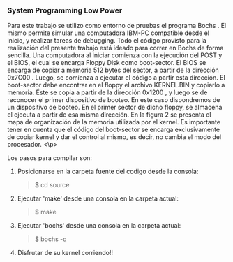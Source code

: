 ### System Programming Low Power
<p>
Para este trabajo se utilizo como entorno de pruebas el programa
Bochs . El mismo permite simular una computadora IBM-PC compatible desde el inicio, y realizar tareas de debugging. Todo el código
provisto para la realización del presente trabajo está ideado para correr en Bochs de forma sencilla.
Una computadora al iniciar comienza con la ejecución del POST y el BIOS, el cual se encarga
Floppy Disk como boot-sector. 
El BIOS se encarga de copiar a memoria 512 bytes del sector, a partir de la dirección 0x7C00 . Luego, se
comienza a ejecutar el código a partir esta dirección. El boot-sector debe encontrar en el floppy el
archivo KERNEL.BIN y copiarlo a memoria. Éste se copia a partir de la dirección 0x1200 , y luego se
de reconocer el primer dispositivo de booteo. En este caso dispondremos de un
dispositivo de booteo. En el primer sector de dicho floppy, se almacena el ejecuta a partir de esa misma dirección. 
En la figura 2 se presenta el mapa de organización de la memoria utilizada por el kernel. Es importante tener en cuenta 
que el código del boot-sector se encarga exclusivamente de copiar kernel y dar el control al mismo, es decir,
no cambia el modo del procesador.
<\p>
    
    
Los pasos para compilar son:

1. Posicionarse en la carpeta fuente del codigo desde la consola:
    > $ cd source
2. Ejecutar 'make' desde una consola en la carpeta actual:
    >$   make
3. Ejecutar 'bochs' desde una consola en la carpeta actual:
    >$ bochs -q
4. Disfrutar de su kernel corriendo!!


  <!--
Los archivos a utilizar como punto de partida para este trabajo práctico son los siguientes:
− Makefile - encargado de compilar y generar el oppy disk.
- bochsrc y bochsdbg - configuración para inicializar Bochs.
- diskette.img - la imagen del flooppy que contiene el boot-sector preparado para cargar el kernel.
- kernel.asm - esquema básico del código para el kernel.
- defines.h y colors.h - constantes y definiciones.
- gdt.h y gdt.c - definición de la tabla de descriptores globales.
- tss.h y tss.c - definición de entradas de TSS.
- idt.h y idt.c - entradas para la IDT y funciones asociadas como idt_init para completar entradas en la IDT.
- isr.h y isr.asm - definiciones de las rutinas para atender interrupciones (Interrupt Service Routines).
- sched.h y sched.c - rutinas asociadas al scheduler.
- mmu.h y mmu.c - rutinas asociadas a la administración de memoria.
- screen.h y screen.c - rutinas para pintar la pantalla.
- a20.asm - rutinas para habilitar y deshabilitar A20.
- print.mac - macros útiles para imprimir por pantalla y transformar valores.
- idle.asm - código de la tarea Idle .
- game.h y game.c - implementación de los llamados al sistema y lógica del juego.
- syscalls.h - interfaz a utilizar desde las tareas para los llamados al sistema.
- kassert.h - rutinas para garantizar invariantes en el kernel.
- prng.c , prng.h y seed.c - generacion de numeros aleatorios.
- taskRick.c - código de las tareas del jugador Rick.
- taskMorty.c - código de las tareas del jugador Morty.
- i386.h - funciones auxiliares para utilizar assembly desde C.
- pic.c y pic.h - funciones pic_enable , pic_disable , pic_finish1 y pic_reset .
--!>
